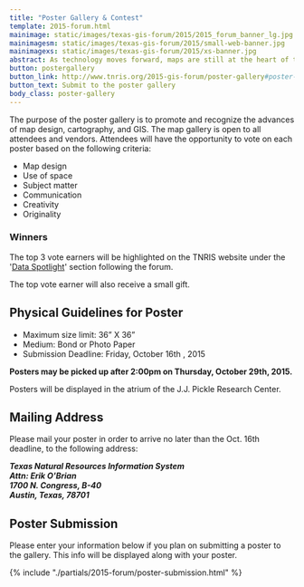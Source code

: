 ```yaml
---
title: "Poster Gallery & Contest"
template: 2015-forum.html
mainimage: static/images/texas-gis-forum/2015/2015_forum_banner_lg.jpg
mainimagesm: static/images/texas-gis-forum/2015/small-web-banner.jpg
mainimagexs: static/images/texas-gis-forum/2015/xs-banner.jpg
abstract: As technology moves forward, maps are still at the heart of the GIS field. The poster gallery showcases ongoing cartographic innovation in the community.
button: postergallery
button_link: http://www.tnris.org/2015-gis-forum/poster-gallery#poster-submission
button_text: Submit to the poster gallery
body_class: poster-gallery
---
```


The purpose of the poster gallery is to promote and recognize the advances of map design, cartography, and GIS. The map gallery is open to all attendees and vendors. Attendees will have the opportunity to vote on each poster based on the following criteria:

- Map design
- Use of space
- Subject matter
- Communication
- Creativity
- Originality

### Winners

The top 3 vote earners will be highlighted on the TNRIS website under the '<a href="{{m.link('spotlights/2014-10-30-morris-sheppard-dam-lidar')}}" >Data Spotlight</a>' section following the forum. 

The top vote earner will also receive a small gift.

## Physical Guidelines for Poster

- Maximum size limit: 36” X 36”
- Medium: Bond or Photo Paper
- Submission Deadline: Friday, October 16th , 2015

**Posters may be picked up after 2:00pm on Thursday, October 29th, 2015.**

Posters will be displayed in the atrium of the J.J. Pickle Research Center. 

## Mailing Address

Please mail your poster in order to arrive no later than the Oct. 16th deadline, to the following address:

<address>
<strong>Texas Natural Resources Information System<br>
Attn: Erik O'Brian<br>
1700 N. Congress, B-40<br>
Austin, Texas, 78701</strong>
</address>

## Poster Submission
Please enter your information below if you plan on submitting a poster to the gallery. This info will be displayed along with your poster.

{% include "./partials/2015-forum/poster-submission.html" %}
